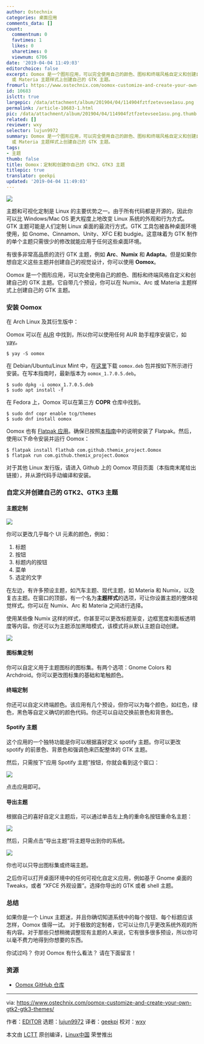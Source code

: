 ```yaml
---
author: Ostechnix
categories: 桌面应用
comments_data: []
count:
  commentnum: 0
  favtimes: 1
  likes: 0
  sharetimes: 0
  viewnum: 6706
date: '2019-04-04 11:49:03'
editorchoice: false
excerpt: Oomox 是一个图形应用，可以完全使用自己的颜色、图标和终端风格自定义和创建自己的 GTK 主题。它自带几个预设，你可以在 Numix、Arc
  或 Materia 主题样式上创建自己的 GTK 主题。
fromurl: https://www.ostechnix.com/oomox-customize-and-create-your-own-gtk2-gtk3-themes/
id: 10683
islctt: true
largepic: /data/attachment/album/201904/04/114904fztfzetevsee1asu.png
permalink: /article-10683-1.html
pic: /data/attachment/album/201904/04/114904fztfzetevsee1asu.png.thumb.jpg
related: []
reviewer: wxy
selector: lujun9972
summary: Oomox 是一个图形应用，可以完全使用自己的颜色、图标和终端风格自定义和创建自己的 GTK 主题。它自带几个预设，你可以在 Numix、Arc
  或 Materia 主题样式上创建自己的 GTK 主题。
tags:
- 主题
thumb: false
title: Oomox：定制和创建你自己的 GTK2、GTK3 主题
titlepic: true
translator: geekpi
updated: '2019-04-04 11:49:03'
---
```


![](/data/attachment/album/201904/04/114904fztfzetevsee1asu.png)


主题和可视化定制是 Linux 的主要优势之一。由于所有代码都是开源的，因此你可以比 Windows/Mac OS 更大程度上地改变 Linux 系统的外观和行为方式。GTK 主题可能是人们定制 Linux 桌面的最流行方式。GTK 工具包被各种桌面环境使用，如 Gnome、Cinnamon、Unity、XFC E和 budgie。这意味着为 GTK 制作的单个主题只需很少的修改就能应用于任何这些桌面环境。


有很多非常高品质的流行 GTK 主题，例如 **Arc**、**Numix** 和 **Adapta**。但是如果你想自定义这些主题并创建自己的视觉设计，你可以使用 **Oomox**。


Oomox 是一个图形应用，可以完全使用自己的颜色、图标和终端风格自定义和创建自己的 GTK 主题。它自带几个预设，你可以在 Numix、Arc 或 Materia 主题样式上创建自己的 GTK 主题。


### 安装 Oomox


在 Arch Linux 及其衍生版中：


Oomox 可以在 [AUR](https://aur.archlinux.org/packages/oomox/) 中找到，所以你可以使用任何 AUR 助手程序安装它，如 [yay](https://www.ostechnix.com/yay-found-yet-another-reliable-aur-helper/)。



```
$ yay -S oomox
```

在 Debian/Ubuntu/Linux Mint 中，在[这里](https://github.com/themix-project/oomox/releases)下载 `oomox.deb` 包并按如下所示进行安装。在写本指南时，最新版本为 `oomox_1.7.0.5.deb`。



```
$ sudo dpkg -i oomox_1.7.0.5.deb
$ sudo apt install -f
```

在 Fedora 上，Oomox 可以在第三方 **COPR** 仓库中找到。



```
$ sudo dnf copr enable tcg/themes
$ sudo dnf install oomox
```

Oomox 也有 [Flatpak 应用](https://flathub.org/apps/details/com.github.themix_project.Oomox)。确保已按照[本指南](https://www.ostechnix.com/flatpak-new-framework-desktop-applications-linux/)中的说明安装了 Flatpak。然后，使用以下命令安装并运行 Oomox：



```
$ flatpak install flathub com.github.themix_project.Oomox
$ flatpak run com.github.themix_project.Oomox
```

对于其他 Linux 发行版，请进入 Github 上的 Oomox 项目页面（本指南末尾给出链接），并从源代码手动编译和安装。


### 自定义并创建自己的 GTK2、GTK3 主题


#### 主题定制


![](/data/attachment/album/201904/04/114905zsgsgrresxxbx2rh.png)


你可以更改几乎每个 UI 元素的颜色，例如：


1. 标题
2. 按钮
3. 标题内的按钮
4. 菜单
5. 选定的文字


在左边，有许多预设主题，如汽车主题、现代主题，如 Materia 和 Numix，以及复古主题。在窗口的顶部，有一个名为**主题样式**的选项，可让你设置主题的整体视觉样式。你可以在 Numix、Arc 和 Materia 之间进行选择。


使用某些像 Numix 这样的样式，你甚至可以更改标题渐变，边框宽度和面板透明度等内容。你还可以为主题添加黑暗模式，该模式将从默认主题自动创建。


![](/data/attachment/album/201904/04/114906avfqe3rrompdlayv.png)


#### 图标集定制


你可以自定义用于主题图标的图标集。有两个选项：Gnome Colors 和 Archdroid。你可以更改图标集的基础和笔触颜色。


#### 终端定制


你还可以自定义终端颜色。该应用有几个预设，但你可以为每个颜色，如红色，绿色，黑色等自定义确切的颜色代码。你还可以自动交换前景色和背景色。


#### Spotify 主题


这个应用的一个独特功能是你可以根据喜好定义 spotify 主题。你可以更改 spotify 的前景色、背景色和强调色来匹配整体的 GTK 主题。


然后，只需按下“应用 Spotify 主题”按钮，你就会看到这个窗口：


![](/data/attachment/album/201904/04/114907icrvnwtu202xh0vn.png)


点击应用即可。


#### 导出主题


根据自己的喜好自定义主题后，可以通过单击左上角的重命名按钮重命名主题：


![](/data/attachment/album/201904/04/114908fxxcttmkkczkqc0k.png)


然后，只需点击“导出主题”将主题导出到你的系统。


![](/data/attachment/album/201904/04/114910xpf0m3qdfuucujmf.png)


你也可以只导出图标集或终端主题。


之后你可以打开桌面环境中的任何可视化自定义应用，例如基于 Gnome 桌面的 Tweaks，或者 “XFCE 外观设置”。选择你导出的 GTK 或者 shell 主题。


### 总结


如果你是一个 Linux 主题迷，并且你确切知道系统中的每个按钮、每个标题应该怎样，Oomox 值得一试。 对于极致的定制者，它可以让你几乎更改系统外观的所有内容。对于那些只想稍微调整现有主题的人来说，它有很多很多预设，所以你可以毫不费力地得到你想要的东西。


你试过吗？ 你对 Oomox 有什么看法？ 请在下面留言！


### 资源


* [Oomox GitHub 仓库](https://github.com/themix-project/oomox)




---


via: <https://www.ostechnix.com/oomox-customize-and-create-your-own-gtk2-gtk3-themes/>


作者：[EDITOR](https://www.ostechnix.com/author/editor/) 选题：[lujun9972](https://github.com/lujun9972) 译者：[geekpi](https://github.com/geekpi) 校对：[wxy](https://github.com/wxy)


本文由 [LCTT](https://github.com/LCTT/TranslateProject) 原创编译，[Linux中国](https://linux.cn/) 荣誉推出